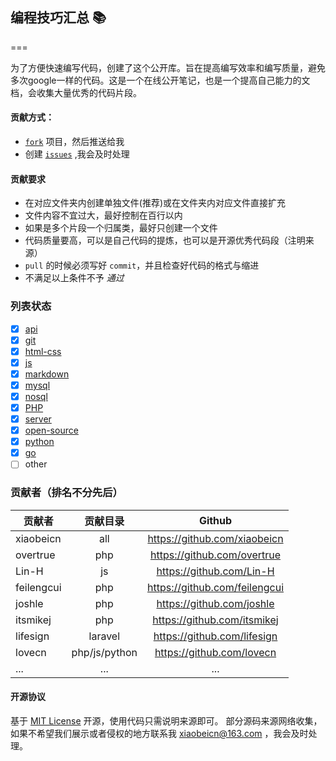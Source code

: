 ## 编程技巧汇总 :books:
===

为了方便快速编写代码，创建了这个公开库。旨在提高编写效率和编写质量，避免多次google一样的代码。这是一个在线公开笔记，也是一个提高自己能力的文档，会收集大量优秀的代码片段。

#### 贡献方式：

* [`fork`](https://github.com/xiaobeicn/programming-skills-summary/fork) 项目，然后推送给我
* 创建 [`issues`](https://github.com/xiaobeicn/programming-skills-summary/issues/new) ,我会及时处理

#### 贡献要求

* 在对应文件夹内创建单独文件(推荐)或在文件夹内对应文件直接扩充
* 文件内容不宜过大，最好控制在百行以内
* 如果是多个片段一个归属类，最好只创建一个文件
* 代码质量要高，可以是自己代码的提炼，也可以是开源优秀代码段（注明来源）
* `pull` 的时候必须写好 `commit`，并且检查好代码的格式与缩进
* 不满足以上条件不予 *通过*

### 列表状态

- [x] [api](https://github.com/xiaobeicn/programming-skills-summary/tree/master/api)
- [x] [git](https://github.com/xiaobeicn/programming-skills-summary/tree/master/git)
- [x] [html-css](https://github.com/xiaobeicn/programming-skills-summary/tree/master/html-css)
- [x] [js](https://github.com/xiaobeicn/programming-skills-summary/tree/master/js)
- [x] [markdown](https://github.com/xiaobeicn/programming-skills-summary/tree/master/markdown)
- [x] [mysql](https://github.com/xiaobeicn/programming-skills-summary/tree/master/mysql)
- [x] [nosql](https://github.com/xiaobeicn/programming-skills-summary/tree/master/nosql)
- [x] [PHP](https://github.com/xiaobeicn/programming-skills-summary/tree/master/php)
- [x] [server](https://github.com/xiaobeicn/programming-skills-summary/tree/master/server)
- [x] [open-source](https://github.com/xiaobeicn/programming-skills-summary/tree/master/open-source)
- [x] [python](https://github.com/xiaobeicn/programming-skills-summary/tree/master/python)
- [x] [go](https://github.com/xiaobeicn/programming-skills-summary/tree/master/go)
- [ ] other

### 贡献者（排名不分先后）
| 贡献者      | 贡献目录|  Github   |
| --------    | :-----: | :----:    |
| xiaobeicn   | all     | https://github.com/xiaobeicn |
| overtrue    | php     | https://github.com/overtrue |
| Lin-H       | js      | https://github.com/Lin-H  |
| feilengcui  | php     | https://github.com/feilengcui |
| joshle      | php     | https://github.com/joshle |
| itsmikej    | php     | https://github.com/itsmikej |
| lifesign    | laravel | https://github.com/lifesign |
| lovecn      | php/js/python  | https://github.com/lovecn |
| ...  | ... | ... |

#### 开源协议
基于 [MIT License](https://github.com/xiaobeicn/programming-skills-summary/blob/master/LICENSE) 开源，使用代码只需说明来源即可。
部分源码来源网络收集，如果不希望我们展示或者侵权的地方联系我 <xiaobeicn@163.com> ，我会及时处理。
